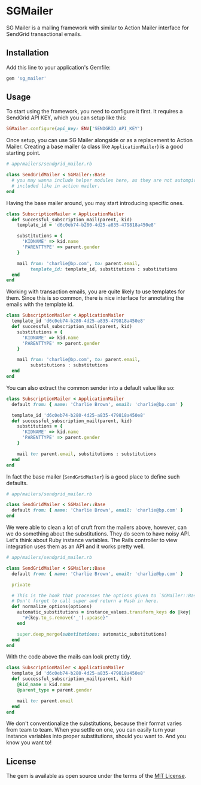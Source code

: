 # SGMailer

SG Mailer is a mailing framework with similar to Action Mailer interface for SendGrid
transactional emails.

## Installation

Add this line to your application's Gemfile:

```ruby
gem 'sg_mailer'
```

## Usage

To start using the framework, you need to configure it first. It requires a
SendGrid API KEY, which you can setup like this:

```ruby
SGMailer.configure(api_key: ENV['SENDGRID_API_KEY')
```

Once setup, you can use SG Mailer alongside or as a replacement to Action
Mailer. Creating a base mailer (a class like `ApplicationMailer`) is a good
starting point.

```ruby
# app/mailers/sendgrid_mailer.rb

class SendGridMailer < SGMailer::Base
  # you may wanna include helper modules here, as they are not automgically
  # included like in action mailer.
end
```

Having the base mailer around, you may start introducing specific ones.

```ruby
class SubscriptionMailer < ApplicationMailer
  def successful_subscription_mail(parent, kid)
    template_id = 'd6c0eb74-b280-4d25-a835-479818a450e8'

    substitutions = {
      'KIDNAME' => kid.name
      'PARENTTYPE' => parent.gender
    }

    mail from: 'charlie@bp.com', to: parent.email,
         template_id: template_id, substitutions : substitutions
  end
end
```

Working with transaction emails, you are quite likely to use templates for
them. Since this is so common, there is nice interface for annotating the
emails with the template id.

```ruby
class SubscriptionMailer < ApplicationMailer
  template_id 'd6c0eb74-b280-4d25-a835-479818a450e8'
  def successful_subscription_mail(parent, kid)
    substitutions = {
      'KIDNAME' => kid.name
      'PARENTTYPE' => parent.gender
    }

    mail from: 'charlie@bp.com', to: parent.email,
         substitutions : substitutions
  end
end
```

You can also extract the common sender into a default value like so:

```ruby
class SubscriptionMailer < ApplicationMailer
  default from: { name: 'Charlie Brown', email: 'charlie@bp.com' }

  template_id 'd6c0eb74-b280-4d25-a835-479818a450e8'
  def successful_subscription_mail(parent, kid)
    substitutions = {
      'KIDNAME' => kid.name
      'PARENTTYPE' => parent.gender
    }

    mail to: parent.email, substitutions : substitutions
  end
end
```

In fact the base mailer (`SendGridMailer`) is a good place to define such
defaults.

```ruby
# app/mailers/sendgrid_mailer.rb

class SendGridMailer < SGMailer::Base
  default from: { name: 'Charlie Brown', email: 'charlie@bp.com' }
end
```

We were able to clean a lot of cruft from the mailers above, however, can we do
something about the substitutions. They do seem to have noisy API. Let's think
about Ruby instance variables. The Rails controller to view integration uses
them as an API and it works pretty well.


```ruby
# app/mailers/sendgrid_mailer.rb

class SendGridMailer < SGMailer::Base
  default from: { name: 'Charlie Brown', email: 'charlie@bp.com' }

  private

  # This is the hook that processes the options given to `SGMailer::Base#mail`.
  # Don't forget to call super and return a Hash in here.
  def normalize_options(options)
    automatic_substitutions = instance_values.transform_keys do |key|
      "#{key.to_s.remove('_').upcase}"
    end

    super.deep_merge(substitutions: automatic_substitutions)
  end
end
```

With the code above the mails can look pretty tidy.

```ruby
class SubscriptionMailer < ApplicationMailer
  template_id 'd6c0eb74-b280-4d25-a835-479818a450e8'
  def successful_subscription_mail(parent, kid)
    @kid_name = kid.name
    @parent_type = parent.gender

    mail to: parent.email
  end
end
```

We don't conventionalize the substitutions, because their format varies from
team to team. When you settle on one, you can easily turn your instance
variables into proper substitutions, should you want to. And you know you want
to!

## License

The gem is available as open source under the terms of the [MIT
License](http://opensource.org/licenses/MIT).
